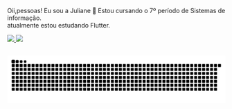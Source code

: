 Oii,pessoas! Eu sou a Juliane 👋
Estou cursando o 7º período de Sistemas de informação. </br>
 atualmente estou estudando Flutter.





 <div>
  <a href="https://github.com/juliane-maria">
  <img height="180em" src="https://github-readme-stats.vercel.app/api?username=juliane-maria&show_icons=true&theme=dark&include_all_commits=true&count_private=true"/>
  <img height="180em" src="https://github-readme-stats.vercel.app/api/top-langs/?username=juliane-maria&layout=compact&langs_count=7&theme=dark"/>
</div>
  
 
  
  
    
</div>
  
  
  ##
  
  <div> 
 
 
  ![Snake animation](https://github.com/juliane-maria/juliane-maria/blob/output/github-contribution-grid-snake.svg)
 
</div>
